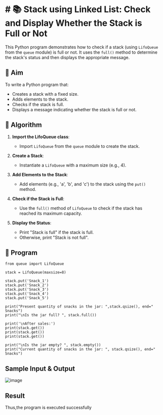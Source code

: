 # # 📚 Stack using Linked List: Check and Display Whether the Stack is Full or Not

This Python program demonstrates how to check if a stack (using `LifoQueue` from the `queue` module) is full or not. It uses the `full()` method to determine the stack's status and then displays the appropriate message.

## 🎯 Aim

To write a Python program that:
- Creates a stack with a fixed size.
- Adds elements to the stack.
- Checks if the stack is full.
- Displays a message indicating whether the stack is full or not.

## 🧠 Algorithm

1. **Import the LifoQueue class**:
   - Import `LifoQueue` from the `queue` module to create the stack.

2. **Create a Stack**:
   - Instantiate a `LifoQueue` with a maximum size (e.g., 4).

3. **Add Elements to the Stack**:
   - Add elements (e.g., 'a', 'b', and 'c') to the stack using the `put()` method.

4. **Check if the Stack is Full**:
   - Use the `full()` method of `LifoQueue` to check if the stack has reached its maximum capacity.

5. **Display the Status**:
   - Print "Stack is full" if the stack is full.
   - Otherwise, print "Stack is not full".

## 📝 Program
```
from queue import LifoQueue

stack = LifoQueue(maxsize=8)

stack.put('Snack_1')
stack.put('Snack_2')
stack.put('Snack_3')
stack.put('Snack_4')
stack.put('Snack_5')

print("Present quantity of snacks in the jar: ",stack.qsize(), end=" Snacks")
print("\nIs the jar full? ", stack.full())

print('\nAfter sales:')
print(stack.get())
print(stack.get())
print(stack.get())

print("\nIs the jar empty? ", stack.empty())
print("Current quantity of snacks in the jar: ", stack.qsize(), end=" Snacks")
```

## Sample Input & Output
![image](https://github.com/user-attachments/assets/e0b7a4d8-6cd5-4193-8f01-c65a1198f528)

## Result
Thus,the program is executed successfully
